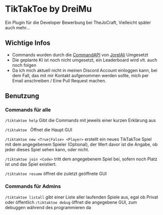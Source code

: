 # TikTakToe by DreiMu
Ein Plugin für die Developer Bewerbung bei TheJoCraft, 
Vielleicht später auch mehr...

## Wichtige Infos

- Commands wurden durch die [CommandAPI](https://github.com/JorelAli/CommandAPI) von [JorelAli](https://github.com/JorelAli/) Umgesetzt
- Die geplante KI ist noch nicht umgesetzt, ein Leaderboard wird vlt. auch noch folgen
- Da ich mich aktuell nicht in meinen Discord Account einloggen kann, bei dem Fall, das mit mir Kontakt aufgenommen werden sollte, mich per Email anschreiben / Eine Pull Request machen.

## Benutzung

### Commands für alle

`/tiktaktoe help` Gibt die Commands mit jeweils einer kurzen Erklärung aus

`/tiktaktoe ` Öffnet die Haupt GUI

`/tiktaktoe new <True|False> <Player>` erstellt ein neues TikTakToe Spiel mit dem angegebenem Spieler (Optional), der Wert davor ist die Angabe, ob jeder dieses Spiel sehen kann, oder nicht.

`/tiktaktoe join <Code>` tritt dem angegebenem Spiel bei, sofern noch Platz ist und das Spiel existiert.

`/tiktaktoe resume` öffnet die zuletzt geöffnete GUI
### Commands für Admins
`/tiktaktoe listall` gibt einer Liste aller laufenden Spiele aus, egal ob Privat oder öffentlich
`/tiktaktoe debug` öffnet die angegebene GUI, zum debuggen während des programmieren da
